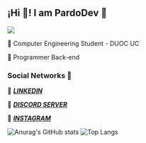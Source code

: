 ## ¡Hi 👋! I am PardoDev 👾

![](https://komarev.com/ghpvc/?username=PardoDev78&color=blueviolet&style=for-the-badge)

🔵 Computer Engineering Student - DUOC UC

🔵 Programmer Back-end

### Social Networks 👾
🔵 [***LINKEDIN***](https://www.linkedin.com/in/carlos-pardo-belmar-507860243/)

🔵 [***DISCORD SERVER***](https://discord.gg/aP2QZk25AY)

🔵 [***INSTAGRAM***](https://www.instagram.com/_p4rd0.c_/)

![Anurag's GitHub stats](https://github-readme-stats.vercel.app/api?username=PardoDev78&show_icons=true&theme=highcontrast) 
![Top Langs](https://github-readme-stats.vercel.app/api/top-langs/?username=PardoDev78&theme=highcontrast) 
